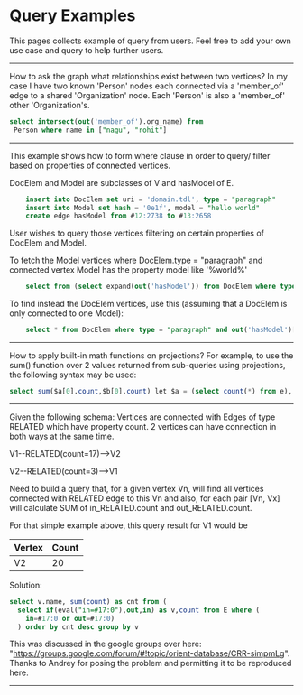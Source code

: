 # Query Examples

This pages collects example of query from users. Feel free to add your own use case and query to help further users.

--------
How to ask the graph what relationships exist between two vertices? In my case I have two known 'Person' nodes each connected via a 'member_of' edge to a shared 'Organization' node. Each 'Person' is also a 'member_of' other 'Organization's.  

```sql
select intersect(out('member_of').org_name) from
 Person where name in ["nagu", "rohit"]
```

--------
This example shows how to form where clause in order to query/ filter based on properties of connected vertices.

DocElem and Model are subclasses of V and hasModel of E.

```sql
    insert into DocElem set uri = 'domain.tdl', type = "paragraph"
    insert into Model set hash = '0e1f', model = "hello world"
    create edge hasModel from #12:2738 to #13:2658
```

User wishes to query those vertices filtering on certain properties of DocElem and Model.

To fetch the Model vertices where DocElem.type = "paragraph" and connected vertex Model has the property model like '%world%'

```sql
    select from (select expand(out('hasModel')) from DocElem where type = "paragraph") where model like "%world%"
```

To find instead the DocElem vertices, use this (assuming that a DocElem is only connected to one Model):

```sql
    select * from DocElem where type = "paragraph" and out('hasModel')[0].model like '%world%'
```

--------
How to apply built-in math functions on projections? For example, to use the sum() function over 2 values returned from sub-queries using projections, the following syntax may be used:

```sql
select sum($a[0].count,$b[0].count) let $a = (select count(*) from e), $b = (select count(*) from v)
```

--------

Given the following schema: Vertices are connected with Edges of type RELATED which have property count.
2 vertices can have connection in both ways at the same time.

V1--RELATED(count=17)-->V2

V2--RELATED(count=3)-->V1

Need to build a query that, for a given vertex Vn, will find all vertices connected with RELATED edge to this Vn and also, for each pair [Vn, Vx] will calculate SUM of in_RELATED.count and out_RELATED.count.

For that simple example above, this query result for V1 would be

|  Vertex   |    Count    |
|-----------|-------------|
|    V2     |      20     |


Solution:

```sql
select v.name, sum(count) as cnt from (
  select if(eval("in=#17:0"),out,in) as v,count from E where (
    in=#17:0 or out=#17:0)
  ) order by cnt desc group by v
```

This was discussed in the google groups over here: "https://groups.google.com/forum/#!topic/orient-database/CRR-simpmLg". Thanks to Andrey for posing the problem and permitting it to be reproduced here.

--------